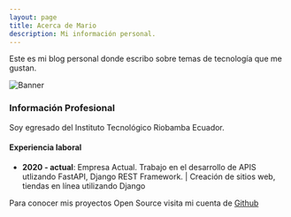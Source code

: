 ```yaml
---
layout: page
title: Acerca de Mario 
description: Mi información personal.
---
```


Este es mi blog personal donde escribo sobre temas de tecnología que me gustan.


![Banner](<%= relative_url('/images/banner_mario.png') %>)

### Información Profesional

Soy  egresado del Instituto Tecnológico Riobamba Ecuador.

#### Experiencia laboral

- **2020 - actual**: Empresa Actual. Trabajo en el desarrollo de APIS utlizando FastAPI, Django REST Framework. 
                    | Creación de sitios web, tiendas en línea utilizando Django   


Para conocer mis proyectos Open Source visita mi cuenta de [Github](https://github.com)